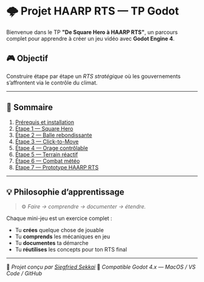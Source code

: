 # 🌩️ Projet HAARP RTS — TP Godot

Bienvenue dans le TP **"De Square Hero à HAARP RTS"**, un parcours complet pour apprendre à créer un jeu vidéo avec **Godot Engine 4**.

## 🎮 Objectif
Construire étape par étape un *RTS stratégique* où les gouvernements s’affrontent via le contrôle du climat.

---

## 🧭 Sommaire
1. [Prérequis et installation](./prerequis.md)
2. [Étape 1 — Square Hero](./steps/step1_squarehero.md)
3. [Étape 2 — Balle rebondissante](./steps/step2_balle_rebondissante.md)
4. [Étape 3 — Click-to-Move](./steps/step3_click_to_move.md)
5. [Étape 4 — Orage contrôlable](./steps/step4_orage.md)
6. [Étape 5 — Terrain réactif](./steps/step5_terrain.md)
7. [Étape 6 — Combat météo](./steps/step6_combat.md)
8. [Étape 7 — Prototype HAARP RTS](./steps/step7_prototype.md)

---

## 💡 Philosophie d’apprentissage
> ⚙️ *Faire → comprendre → documenter → étendre.*

Chaque mini-jeu est un exercice complet :
- Tu **crées** quelque chose de jouable
- Tu **comprends** les mécaniques en jeu
- Tu **documentes** ta démarche
- Tu **réutilises** les concepts pour ton RTS final

---

🧩 *Projet conçu par [Siegfried Sekkai](https://github.com/5136Siegfried)*
📘 *Compatible Godot 4.x — MacOS / VS Code / GitHub*
